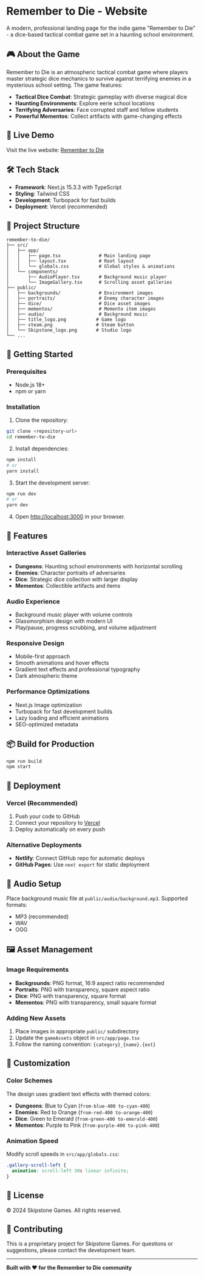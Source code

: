 # Remember to Die - Website

A modern, professional landing page for the indie game "Remember to Die" - a dice-based tactical combat game set in a haunting school environment.

## 🎮 About the Game

Remember to Die is an atmospheric tactical combat game where players master strategic dice mechanics to survive against terrifying enemies in a mysterious school setting. The game features:

- **Tactical Dice Combat**: Strategic gameplay with diverse magical dice
- **Haunting Environments**: Explore eerie school locations
- **Terrifying Adversaries**: Face corrupted staff and fellow students
- **Powerful Mementos**: Collect artifacts with game-changing effects

## 🚀 Live Demo

Visit the live website: [Remember to Die](https://your-deployment-url.vercel.app)

## 🛠 Tech Stack

- **Framework**: Next.js 15.3.3 with TypeScript
- **Styling**: Tailwind CSS
- **Development**: Turbopack for fast builds
- **Deployment**: Vercel (recommended)

## 📁 Project Structure

```
remember-to-die/
├── src/
│   ├── app/
│   │   ├── page.tsx              # Main landing page
│   │   ├── layout.tsx            # Root layout
│   │   └── globals.css           # Global styles & animations
│   └── components/
│       ├── AudioPlayer.tsx       # Background music player
│       └── ImageGallery.tsx      # Scrolling asset galleries
├── public/
│   ├── backgrounds/              # Environment images
│   ├── portraits/                # Enemy character images
│   ├── dice/                     # Dice asset images
│   ├── mementos/                 # Memento item images
│   ├── audio/                    # Background music
│   ├── title_logo.png           # Game logo
│   ├── steam.png                # Steam button
│   └── Skipstone_logo.png       # Studio logo
└── ...
```

## 🚀 Getting Started

### Prerequisites

- Node.js 18+ 
- npm or yarn

### Installation

1. Clone the repository:
```bash
git clone <repository-url>
cd remember-to-die
```

2. Install dependencies:
```bash
npm install
# or
yarn install
```

3. Start the development server:
```bash
npm run dev
# or
yarn dev
```

4. Open [http://localhost:3000](http://localhost:3000) in your browser.

## 🎨 Features

### Interactive Asset Galleries
- **Dungeons**: Haunting school environments with horizontal scrolling
- **Enemies**: Character portraits of adversaries 
- **Dice**: Strategic dice collection with larger display
- **Mementos**: Collectible artifacts and items

### Audio Experience
- Background music player with volume controls
- Glassmorphism design with modern UI
- Play/pause, progress scrubbing, and volume adjustment

### Responsive Design
- Mobile-first approach
- Smooth animations and hover effects
- Gradient text effects and professional typography
- Dark atmospheric theme

### Performance Optimizations
- Next.js Image optimization
- Turbopack for fast development builds
- Lazy loading and efficient animations
- SEO-optimized metadata

## 📦 Build for Production

```bash
npm run build
npm start
```

## 🚀 Deployment

### Vercel (Recommended)

1. Push your code to GitHub
2. Connect your repository to [Vercel](https://vercel.com)
3. Deploy automatically on every push

### Alternative Deployments

- **Netlify**: Connect GitHub repo for automatic deploys
- **GitHub Pages**: Use `next export` for static deployment

## 🎵 Audio Setup

Place background music file at `public/audio/background.mp3`. Supported formats:
- MP3 (recommended)
- WAV
- OGG

## 🖼 Asset Management

### Image Requirements

- **Backgrounds**: PNG format, 16:9 aspect ratio recommended
- **Portraits**: PNG with transparency, square aspect ratio
- **Dice**: PNG with transparency, square format
- **Mementos**: PNG with transparency, small square format

### Adding New Assets

1. Place images in appropriate `public/` subdirectory
2. Update the `gameAssets` object in `src/app/page.tsx`
3. Follow the naming convention: `{category}_{name}.{ext}`

## 🎨 Customization

### Color Schemes

The design uses gradient text effects with themed colors:
- **Dungeons**: Blue to Cyan (`from-blue-400 to-cyan-400`)
- **Enemies**: Red to Orange (`from-red-400 to-orange-400`) 
- **Dice**: Green to Emerald (`from-green-400 to-emerald-400`)
- **Mementos**: Purple to Pink (`from-purple-400 to-pink-400`)

### Animation Speed

Modify scroll speeds in `src/app/globals.css`:
```css
.gallery-scroll-left {
  animation: scroll-left 30s linear infinite;
}
```

## 📄 License

© 2024 Skipstone Games. All rights reserved.

## 🤝 Contributing

This is a proprietary project for Skipstone Games. For questions or suggestions, please contact the development team.

---

**Built with ❤️ for the Remember to Die community** 